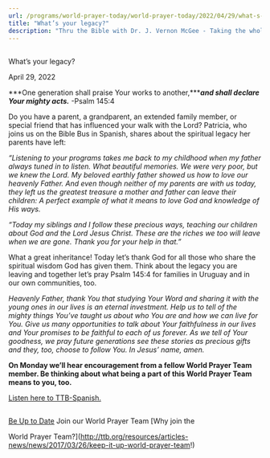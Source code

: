 ```yaml
---
url: /programs/world-prayer-today/world-prayer-today/2022/04/29/what-s-your-legacy
title: "What’s your legacy?"
description: "Thru the Bible with Dr. J. Vernon McGee - Taking the whole Word to the whole world"
---
```







## 
 What’s your legacy?


April 29, 2022




***One generation shall praise Your works to another,******and shall declare Your mighty acts.*** -Psalm 145:4

Do you have a parent, a grandparent, an extended family member, or special friend that has influenced your walk with the Lord? Patricia, who joins us on the Bible Bus in Spanish, shares about the spiritual legacy her parents have left:

*“Listening to your programs takes me back to my childhood when my father always tuned in to listen. What beautiful memories. We were very poor, but we knew the Lord. My beloved earthly father showed us how to love our heavenly Father. And even though neither of my parents are with us today, they left us the greatest treasure a mother and father can leave their children: A perfect example of what it means to love God and knowledge of His ways.*

*“Today my siblings and I follow these precious ways, teaching our children about God and the Lord Jesus Christ. These are the riches we too will leave when we are gone. Thank you for your help in that.”*

What a great inheritance! Today let’s thank God for all those who share the spiritual wisdom God has given them. Think about the legacy you are leaving and together let’s pray Psalm 145:4 for families in Uruguay and in our own communities, too. 

*Heavenly Father, thank You that studying Your Word and sharing it with the young ones in our lives is an eternal investment. Help us to tell of the mighty things You’ve taught us about who You are and how we can live for You. Give us many opportunities to talk about Your faithfulness in our lives and Your promises to be faithful to each of us forever. As we tell of Your goodness, we pray future generations see these stories as precious gifts and they, too, choose to follow You. In Jesus’ name, amen.*

**On Monday we’ll hear encouragement from a fellow World Prayer Team member. Be thinking about what being a part of this World Prayer Team means to you, too.**

[Listen here to TTB-Spanish.](https://ttb.twr.org/home/day,0435/language,SPA-LAT)







## 




[Be Up to Date](http://feeds.feedburner.com/WorldPrayerToday "World Prayer Today RSS Feed")
Join our World Prayer Team
[Why join the  

World Prayer Team?](http://ttb.org/resources/articles-news/news/2017/03/26/keep-it-up-world-prayer-team!)




